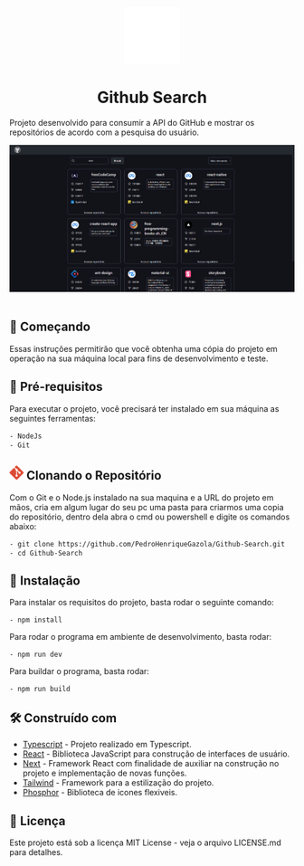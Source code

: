 <div align="center">
  <img src="./public/githubicon.png" width='100px'/>
  <h1 align="center">Github Search</h1>
 </div>
<p>Projeto desenvolvido para consumir a API do GitHub e mostrar os repositórios de acordo com a pesquisa do usuário.</p>
<img src='./public/githubImg.png' />
<br></br>
<h2>🚀 Começando</h2>
Essas instruções permitirão que você obtenha uma cópia do projeto em operação na sua máquina local para fins de desenvolvimento e teste.




<h2>🔧 Pré-requisitos</h2>
Para executar o projeto, você precisará ter instalado em sua máquina as seguintes ferramentas:

```
- NodeJs
- Git
```

<h2><img src="./public/git_6.png" width='25px'> Clonando o Repositório</h2>
Com o Git e o Node.js instalado na sua maquina e a URL do projeto em mãos, cria em algum lugar do seu pc uma pasta para criarmos uma copia do repositório, dentro dela abra o cmd ou powershell e digite os comandos abaixo:

```
- git clone https://github.com/PedroHenriqueGazola/Github-Search.git
- cd Github-Search
```

<h2>🔧 Instalação</h2>

Para instalar os requisitos do projeto, basta rodar o seguinte comando:

```
- npm install
```

Para rodar o programa em ambiente de desenvolvimento, basta rodar:

```
- npm run dev
```

Para buildar o programa, basta rodar:

```
- npm run build
```
<h2>🛠️ Construído com</h2>

* [Typescript](https://www.typescriptlang.org/docs) - Projeto realizado em Typescript.
* [React](https://pt-br.reactjs.org/docs/getting-started.html) - Biblioteca JavaScript para construção de interfaces de usuário.
* [Next](https://nextjs.org) - Framework React com finalidade de auxiliar na construção no projeto e implementação de novas funções.
* [Tailwind](https://tailwindcss.com) - Framework para a estilização do projeto.
* [Phosphor](https://phosphoricons.com) - Biblioteca de icones flexiveis.


<h2>📄 Licença</h2>
Este projeto está sob a licença MIT License - veja o arquivo LICENSE.md para detalhes.

